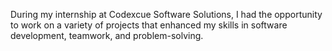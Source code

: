 During my internship at Codexcue Software Solutions, I had the opportunity to work on a variety of projects that enhanced my skills in software development, teamwork, and problem-solving. 
